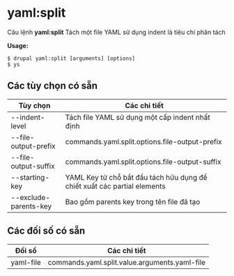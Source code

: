 # yaml:split
Câu lệnh **yaml:split** Tách một file YAML sử dụng indent là tiêu chí phân tách

**Usage:**
```
$ drupal yaml:split [arguments] [options] 
$ ys  
```

## Các tùy chọn có sẵn
Tùy chọn | Các chi tiết
-------|-------------
--indent-level | Tách file YAML sử dụng một cấp indent nhất định
--file-output-prefix | commands.yaml.split.options.file-output-prefix
--file-output-suffix | commands.yaml.split.options.file-output-suffix
--starting-key | YAML Key từ chỗ bắt đầu tách hữu dụng để chiết xuất các partial elements
--exclude-parents-key | Bao gồm parents key trong tên file đã tạo

## Các đối số có sẵn
Đối số | Các chi tiết
---------|-------------
yaml-file | commands.yaml.split.value.arguments.yaml-file
